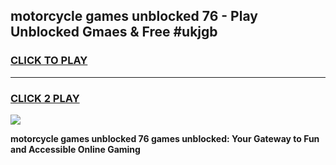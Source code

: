 
## motorcycle games unblocked 76 - Play Unblocked Gmaes & Free #ukjgb
<h3>
<a href="https://premium.freeplayer.one?title=motorcycle_games_unblocked_76&ref=03M">CLICK TO PLAY</a></h3>
<hr>

<h3>
<a href="https://premium.freeplayer.one?title=motorcycle_games_unblocked_76&ref=03M">CLICK 2 PLAY</a>
  
</h3>

<a href="https://premium.freeplayer.one?title=motorcycle_games_unblocked_76&ref=03M"><img src="https://clearcache.store/games.png"></a>


**motorcycle games unblocked 76 games unblocked: Your Gateway to Fun and Accessible Online Gaming**
